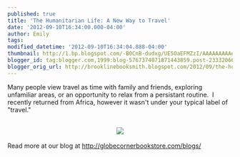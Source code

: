 ```yaml
---
published: true
title: 'The Humanitarian Life: A New Way to Travel'
date: '2012-09-10T16:34:00.000-04:00'
author: Emily
tags: 
modified_datetime: '2012-09-10T16:34:04.888-04:00'
thumbnail: http://1.bp.blogspot.com/-B0CnB-dudxg/UE5OaEFMZzI/AAAAAAAAAeU/_GgzTkbRVO8/s72-c/tutor-rachel.JPG
blogger_id: tag:blogger.com,1999:blog-5767374071871443859.post-2333206696938355253
blogger_orig_url: http://brooklinebooksmith.blogspot.com/2012/09/the-humanitarian-life-new-way-to-travel.html
---
```


Many people view travel as time with family and friends, exploring unfamiliar areas, or an opportunity to relax from a persistant routine.&nbsp; I recently returned from Africa, however it wasn't under your typical label of "travel."<br /><br /><div class="separator" style="clear: both; text-align: center;"><a href="http://1.bp.blogspot.com/-B0CnB-dudxg/UE5OaEFMZzI/AAAAAAAAAeU/_GgzTkbRVO8/s1600/tutor-rachel.JPG" imageanchor="1" style="margin-left: 1em; margin-right: 1em;"><img border="0" hea="true" src="http://1.bp.blogspot.com/-B0CnB-dudxg/UE5OaEFMZzI/AAAAAAAAAeU/_GgzTkbRVO8/s1600/tutor-rachel.JPG" /></a></div><br />Read more at our blog at <a href="http://globecornerbookstore.com/blogs/">http://globecornerbookstore.com/blogs/</a><br />